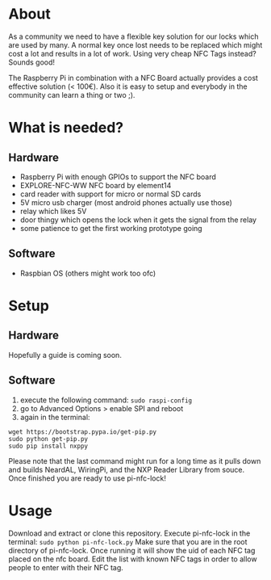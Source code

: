 # About

As a community we need to have a flexible key solution for our locks which are used by many. 
A normal key once lost needs to be replaced which might cost a lot and results in a lot of 
work. Using very cheap NFC Tags instead? Sounds good!

The Raspberry Pi in combination with a NFC Board actually provides a cost effective solution 
(< 100€). Also it is easy to setup and everybody in the community can learn a thing or two ;).

# What is needed?

## Hardware

- Raspberry Pi with enough GPIOs to support the NFC board
- EXPLORE-NFC-WW NFC board by element14
- card reader with support for micro or normal SD cards
- 5V micro usb charger (most android phones actually use those)
- relay which likes 5V
- door thingy which opens the lock when it gets the signal from the relay
- some patience to get the first working prototype going

## Software

- Raspbian OS (others might work too ofc)

# Setup 

## Hardware

Hopefully a guide is coming soon.

## Software

1. execute the following command: `sudo raspi-config`
2. go to Advanced Options > enable SPI and reboot
3. again in the terminal: 
```
wget https://bootstrap.pypa.io/get-pip.py
sudo python get-pip.py
sudo pip install nxppy
```
Please note that the last command might run for a long time as it  pulls down and builds 
NeardAL, WiringPi, and the NXP Reader Library from souce. Once finished you are ready to
use pi-nfc-lock!

# Usage

Download and extract or clone this repository. Execute pi-nfc-lock in the terminal: `sudo python pi-nfc-lock.py` 
Make sure that you are in the root directory of pi-nfc-lock. Once running it will show the uid of each NFC tag 
placed on the nfc board. Edit the list with known NFC tags in order to allow people to enter with their NFC tag.




